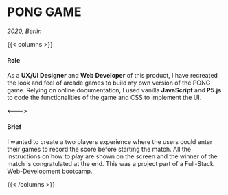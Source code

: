 # PONG GAME

_2020, Berlin_

{{< columns >}} <!-- begin columns block -->

#### Role

As a **UX/UI Designer** and **Web Developer** of this product, I have recreated the look and feel of arcade games to build my own version of the PONG game. Relying on online documentation, I used vanilla **JavaScript** and **P5.js** to code the functionalities of the game and CSS to implement the UI.

<---> <!-- magic separator, between columns -->

#### Brief

I wanted to create a two players experience where the users could enter their games to record the score before starting the match. All the instructions on how to play are shown on the screen and the winner of the match is congratulated at the end. This was a project part of a Full-Stack Web-Development bootcamp.

{{< /columns >}}

